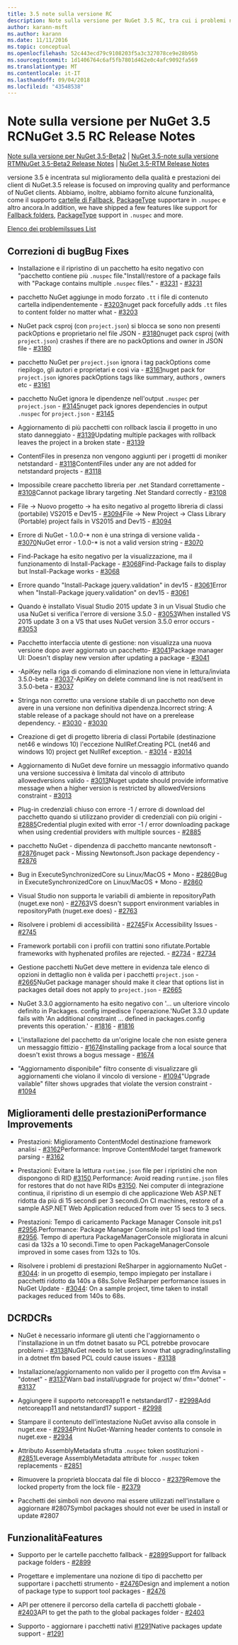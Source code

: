 ```yaml
---
title: 3.5 note sulla versione RC
description: Note sulla versione per NuGet 3.5 RC, tra cui i problemi noti, correzioni di bug, funzionalità aggiunte e dcr.
author: karann-msft
ms.author: karann
ms.date: 11/11/2016
ms.topic: conceptual
ms.openlocfilehash: 52c443ecd79c9108203f5a3c327078ce9e28b95b
ms.sourcegitcommit: 1d1406764c6af5fb7801d462e0c4afc9092fa569
ms.translationtype: MT
ms.contentlocale: it-IT
ms.lasthandoff: 09/04/2018
ms.locfileid: "43548538"
---
```

# <a name="nuget-35-rc-release-notes"></a><span data-ttu-id="f3d75-103">Note sulla versione per NuGet 3.5 RC</span><span class="sxs-lookup"><span data-stu-id="f3d75-103">NuGet 3.5 RC Release Notes</span></span>

<span data-ttu-id="f3d75-104">[Note sulla versione per NuGet 3.5-Beta2](../release-notes/nuget-3.5-Beta2.md) | [NuGet 3.5-note sulla versione RTM](../release-notes/nuget-3.5-RTM.md)</span><span class="sxs-lookup"><span data-stu-id="f3d75-104">[NuGet 3.5-Beta2 Release Notes](../release-notes/nuget-3.5-Beta2.md) | [NuGet 3.5-RTM Release Notes](../release-notes/nuget-3.5-RTM.md)</span></span>

<span data-ttu-id="f3d75-105">versione 3.5 è incentrata sul miglioramento della qualità e prestazioni dei client di NuGet.</span><span class="sxs-lookup"><span data-stu-id="f3d75-105">3.5 release is focused on improving quality and performance of NuGet clients.</span></span> <span data-ttu-id="f3d75-106">Abbiamo, inoltre, abbiamo fornito alcune funzionalità, come il supporto [cartelle di Fallback](https://github.com/NuGet/Home/issues/2899), [PackageType](https://github.com/NuGet/Home/issues/2476) supportare in `.nuspec` e altro ancora.</span><span class="sxs-lookup"><span data-stu-id="f3d75-106">In addition, we have shipped a few features like support for [Fallback folders](https://github.com/NuGet/Home/issues/2899), [PackageType](https://github.com/NuGet/Home/issues/2476) support in `.nuspec` and more.</span></span>

[<span data-ttu-id="f3d75-107">Elenco dei problemi</span><span class="sxs-lookup"><span data-stu-id="f3d75-107">Issues List</span></span>](https://github.com/NuGet/Home/issues?q=is%3Aissue+is%3Aclosed+milestone%3A%223.5%20RC")

## <a name="bug-fixes"></a><span data-ttu-id="f3d75-108">Correzioni di bug</span><span class="sxs-lookup"><span data-stu-id="f3d75-108">Bug Fixes</span></span>

* <span data-ttu-id="f3d75-109">Installazione e il ripristino di un pacchetto ha esito negativo con "pacchetto contiene più `.nuspec` file."</span><span class="sxs-lookup"><span data-stu-id="f3d75-109">Install/restore of a package fails with "Package contains multiple `.nuspec` files."</span></span><span data-ttu-id="f3d75-110"> - [#3231](https://github.com/NuGet/Home/issues/3231)</span><span class="sxs-lookup"><span data-stu-id="f3d75-110"> - [#3231](https://github.com/NuGet/Home/issues/3231)</span></span>

* <span data-ttu-id="f3d75-111">pacchetto NuGet aggiunge in modo forzato `.tt` i file di contenuto cartella indipendentemente - [#3203](https://github.com/NuGet/Home/issues/3203)</span><span class="sxs-lookup"><span data-stu-id="f3d75-111">nuget pack forcefully adds `.tt` files to content folder no matter what - [#3203](https://github.com/NuGet/Home/issues/3203)</span></span>

* <span data-ttu-id="f3d75-112">NuGet pack csproj (con `project.json`) si blocca se sono non presenti packOptions e proprietario nel file JSON - [#3180](https://github.com/NuGet/Home/issues/3180)</span><span class="sxs-lookup"><span data-stu-id="f3d75-112">nuget pack csproj (with `project.json`) crashes if there are no packOptions and owner in JSON file - [#3180](https://github.com/NuGet/Home/issues/3180)</span></span>

* <span data-ttu-id="f3d75-113">pacchetto NuGet per `project.json` ignora i tag packOptions come riepilogo, gli autori e proprietari e così via - [#3161](https://github.com/NuGet/Home/issues/3161)</span><span class="sxs-lookup"><span data-stu-id="f3d75-113">nuget pack for `project.json` ignores packOptions tags like summary, authors , owners etc - [#3161](https://github.com/NuGet/Home/issues/3161)</span></span>

* <span data-ttu-id="f3d75-114">pacchetto NuGet ignora le dipendenze nell'output `.nuspec` per `project.json`  -  [#3145](https://github.com/NuGet/Home/issues/3145)</span><span class="sxs-lookup"><span data-stu-id="f3d75-114">nuget pack ignores dependencies in output `.nuspec` for `project.json` - [#3145](https://github.com/NuGet/Home/issues/3145)</span></span>

* <span data-ttu-id="f3d75-115">Aggiornamento di più pacchetti con rollback lascia il progetto in uno stato danneggiato - [#3139](https://github.com/NuGet/Home/issues/3139)</span><span class="sxs-lookup"><span data-stu-id="f3d75-115">Updating multiple packages with rollback leaves the project in a broken state - [#3139](https://github.com/NuGet/Home/issues/3139)</span></span>

* <span data-ttu-id="f3d75-116">ContentFiles in presenza non vengono aggiunti per i progetti di moniker netstandard - [#3118](https://github.com/NuGet/Home/issues/3118)</span><span class="sxs-lookup"><span data-stu-id="f3d75-116">ContentFiles under any are not added for netstandard projects - [#3118](https://github.com/NuGet/Home/issues/3118)</span></span>

* <span data-ttu-id="f3d75-117">Impossibile creare pacchetto libreria per .net Standard correttamente - [#3108](https://github.com/NuGet/Home/issues/3108)</span><span class="sxs-lookup"><span data-stu-id="f3d75-117">Cannot package library targeting .Net Standard correctly - [#3108](https://github.com/NuGet/Home/issues/3108)</span></span>

* <span data-ttu-id="f3d75-118">File -> Nuovo progetto -> ha esito negativo al progetto libreria di classi (portabile) VS2015 e Dev15 - [#3094](https://github.com/NuGet/Home/issues/3094)</span><span class="sxs-lookup"><span data-stu-id="f3d75-118">File -> New Project -> Class Library (Portable) project fails in VS2015 and Dev15 - [#3094](https://github.com/NuGet/Home/issues/3094)</span></span>

* <span data-ttu-id="f3d75-119">Errore di NuGet - 1.0.0-\* non è una stringa di versione valida - [#3070](https://github.com/NuGet/Home/issues/3070)</span><span class="sxs-lookup"><span data-stu-id="f3d75-119">NuGet error - 1.0.0-\* is not a valid version string - [#3070](https://github.com/NuGet/Home/issues/3070)</span></span>

* <span data-ttu-id="f3d75-120">Find-Package ha esito negativo per la visualizzazione, ma il funzionamento di Install-Package - [#3068](https://github.com/NuGet/Home/issues/3068)</span><span class="sxs-lookup"><span data-stu-id="f3d75-120">Find-Package fails to display but Install-Package works - [#3068](https://github.com/NuGet/Home/issues/3068)</span></span>

* <span data-ttu-id="f3d75-121">Errore quando "Install-Package jquery.validation" in dev15 - [#3061](https://github.com/NuGet/Home/issues/3061)</span><span class="sxs-lookup"><span data-stu-id="f3d75-121">Error when "Install-Package jquery.validation" on dev15 - [#3061](https://github.com/NuGet/Home/issues/3061)</span></span>

* <span data-ttu-id="f3d75-122">Quando è installato Visual Studio 2015 update 3 in un Visual Studio che usa NuGet si verifica l'errore di versione 3.5.0 - [#3053](https://github.com/NuGet/Home/issues/3053)</span><span class="sxs-lookup"><span data-stu-id="f3d75-122">When installed VS 2015 update 3 on a VS that uses NuGet version 3.5.0 error occurs - [#3053](https://github.com/NuGet/Home/issues/3053)</span></span>

* <span data-ttu-id="f3d75-123">Pacchetto interfaccia utente di gestione: non visualizza una nuova versione dopo aver aggiornato un pacchetto- [#3041](https://github.com/NuGet/Home/issues/3041)</span><span class="sxs-lookup"><span data-stu-id="f3d75-123">Package manager UI: Doesn't display new version after updating a package - [#3041](https://github.com/NuGet/Home/issues/3041)</span></span>

* <span data-ttu-id="f3d75-124">-ApiKey nella riga di comando di eliminazione non viene in lettura/inviata 3.5.0-beta - [#3037](https://github.com/NuGet/Home/issues/3037)</span><span class="sxs-lookup"><span data-stu-id="f3d75-124">-ApiKey on delete command line is not read/sent in 3.5.0-beta - [#3037](https://github.com/NuGet/Home/issues/3037)</span></span>

* <span data-ttu-id="f3d75-125">Stringa non corretto: una versione stabile di un pacchetto non deve avere in una versione non definitiva dipendenza.</span><span class="sxs-lookup"><span data-stu-id="f3d75-125">Incorrect string: A stable release of a package should not have on a prerelease dependency.</span></span><span data-ttu-id="f3d75-126"> - [#3030](https://github.com/NuGet/Home/issues/3030)</span><span class="sxs-lookup"><span data-stu-id="f3d75-126"> - [#3030](https://github.com/NuGet/Home/issues/3030)</span></span>

* <span data-ttu-id="f3d75-127">Creazione di get di progetto libreria di classi Portabile (destinazione net46 e windows 10) l'eccezione NullRef.</span><span class="sxs-lookup"><span data-stu-id="f3d75-127">Creating PCL (net46 and windows 10) project get NullRef exception.</span></span><span data-ttu-id="f3d75-128"> - [#3014](https://github.com/NuGet/Home/issues/3014)</span><span class="sxs-lookup"><span data-stu-id="f3d75-128"> - [#3014](https://github.com/NuGet/Home/issues/3014)</span></span>

* <span data-ttu-id="f3d75-129">Aggiornamento di NuGet deve fornire un messaggio informativo quando una versione successiva è limitata dal vincolo di attributo allowedversions valido - [#3013](https://github.com/NuGet/Home/issues/3013)</span><span class="sxs-lookup"><span data-stu-id="f3d75-129">Nuget update should provide informative message when a higher version is restricted by allowedVersions constraint - [#3013](https://github.com/NuGet/Home/issues/3013)</span></span>

* <span data-ttu-id="f3d75-130">Plug-in credenziali chiuso con errore -1 / errore di download del pacchetto quando si utilizzano provider di credenziali con più origini - [#2885](https://github.com/NuGet/Home/issues/2885)</span><span class="sxs-lookup"><span data-stu-id="f3d75-130">Credential plugin exited with error -1 / error downloading package when using credential providers with multiple sources - [#2885](https://github.com/NuGet/Home/issues/2885)</span></span>

* <span data-ttu-id="f3d75-131">pacchetto NuGet - dipendenza di pacchetto mancante newtonsoft - [#2876](https://github.com/NuGet/Home/issues/2876)</span><span class="sxs-lookup"><span data-stu-id="f3d75-131">nuget pack - Missing Newtonsoft.Json package dependency - [#2876](https://github.com/NuGet/Home/issues/2876)</span></span>

* <span data-ttu-id="f3d75-132">Bug in ExecuteSynchronizedCore su Linux/MacOS + Mono - [#2860](https://github.com/NuGet/Home/issues/2860)</span><span class="sxs-lookup"><span data-stu-id="f3d75-132">Bug in ExecuteSynchronizedCore on Linux/MacOS + Mono - [#2860](https://github.com/NuGet/Home/issues/2860)</span></span>

* <span data-ttu-id="f3d75-133">Visual Studio non supporta le variabili di ambiente in repositoryPath (nuget.exe non) - [#2763](https://github.com/NuGet/Home/issues/2763)</span><span class="sxs-lookup"><span data-stu-id="f3d75-133">VS doesn't support environment variables in repositoryPath (nuget.exe does) - [#2763](https://github.com/NuGet/Home/issues/2763)</span></span>

* <span data-ttu-id="f3d75-134">Risolvere i problemi di accessibilità - [#2745](https://github.com/NuGet/Home/issues/2745)</span><span class="sxs-lookup"><span data-stu-id="f3d75-134">Fix Accessibility Issues - [#2745](https://github.com/NuGet/Home/issues/2745)</span></span>

* <span data-ttu-id="f3d75-135">Framework portabili con i profili con trattini sono rifiutate.</span><span class="sxs-lookup"><span data-stu-id="f3d75-135">Portable frameworks with hyphenated profiles are rejected.</span></span><span data-ttu-id="f3d75-136"> - [#2734](https://github.com/NuGet/Home/issues/2734)</span><span class="sxs-lookup"><span data-stu-id="f3d75-136"> - [#2734](https://github.com/NuGet/Home/issues/2734)</span></span>

* <span data-ttu-id="f3d75-137">Gestione pacchetti NuGet deve mettere in evidenza tale elenco di opzioni in dettaglio non è valida per i pacchetti `project.json`  -  [#2665](https://github.com/NuGet/Home/issues/2665)</span><span class="sxs-lookup"><span data-stu-id="f3d75-137">NuGet package manager should make it clear that options list in packages detail does not apply to `project.json` - [#2665](https://github.com/NuGet/Home/issues/2665)</span></span>

* <span data-ttu-id="f3d75-138">NuGet 3.3.0 aggiornamento ha esito negativo con '... un ulteriore vincolo definito in Packages. config impedisce l'operazione.'</span><span class="sxs-lookup"><span data-stu-id="f3d75-138">NuGet 3.3.0 update fails with 'An additional constraint ... defined in packages.config prevents this operation.'</span></span><span data-ttu-id="f3d75-139"> - [#1816](https://github.com/NuGet/Home/issues/1816)</span><span class="sxs-lookup"><span data-stu-id="f3d75-139"> - [#1816](https://github.com/NuGet/Home/issues/1816)</span></span>

* <span data-ttu-id="f3d75-140">L'installazione del pacchetto da un'origine locale che non esiste genera un messaggio fittizio - [#1674](https://github.com/NuGet/Home/issues/1674)</span><span class="sxs-lookup"><span data-stu-id="f3d75-140">Installing package from a local source that doesn't exist throws a bogus message - [#1674](https://github.com/NuGet/Home/issues/1674)</span></span>

* <span data-ttu-id="f3d75-141">"Aggiornamento disponibile" filtro consente di visualizzare gli aggiornamenti che violano il vincolo di versione - [#1094](https://github.com/NuGet/Home/issues/1094)</span><span class="sxs-lookup"><span data-stu-id="f3d75-141">"Upgrade vailable" filter shows upgrades that violate the version constraint - [#1094](https://github.com/NuGet/Home/issues/1094)</span></span>

## <a name="performance-improvements"></a><span data-ttu-id="f3d75-142">Miglioramenti delle prestazioni</span><span class="sxs-lookup"><span data-stu-id="f3d75-142">Performance Improvements</span></span>

* <span data-ttu-id="f3d75-143">Prestazioni: Miglioramento ContentModel destinazione framework analisi - [#3162](https://github.com/NuGet/Home/issues/3162)</span><span class="sxs-lookup"><span data-stu-id="f3d75-143">Performance: Improve ContentModel target framework parsing - [#3162](https://github.com/NuGet/Home/issues/3162)</span></span>

* <span data-ttu-id="f3d75-144">Prestazioni: Evitare la lettura `runtime.json` file per i ripristini che non dispongono di RID [#3150](https://github.com/NuGet/Home/issues/3150).</span><span class="sxs-lookup"><span data-stu-id="f3d75-144">Performance: Avoid reading `runtime.json` files for restores that do not have RIDs [#3150](https://github.com/NuGet/Home/issues/3150).</span></span> <span data-ttu-id="f3d75-145">Nei computer di integrazione continua, il ripristino di un esempio di che applicazione Web ASP.NET ridotta da più di 15 secondi per 3 secondi.</span><span class="sxs-lookup"><span data-stu-id="f3d75-145">On CI machines, restore of a sample ASP.NET Web Application reduced from over 15 secs to 3 secs.</span></span>

* <span data-ttu-id="f3d75-146">Prestazioni: Tempo di caricamento Package Manager Console init.ps1 [#2956](https://github.com/NuGet/Home/issues/2956).</span><span class="sxs-lookup"><span data-stu-id="f3d75-146">Performance: Package Manager Console init.ps1 load time [#2956](https://github.com/NuGet/Home/issues/2956).</span></span> <span data-ttu-id="f3d75-147">Tempo di apertura PackageManagerConsole migliorata in alcuni casi da 132s a 10 secondi.</span><span class="sxs-lookup"><span data-stu-id="f3d75-147">Time to open PackageManagerConsole improved in some cases from 132s to 10s.</span></span>

* <span data-ttu-id="f3d75-148">Risolvere i problemi di prestazioni ReSharper in aggiornamento NuGet - [#3044](https://github.com/NuGet/Home/issues/3044): in un progetto di esempio, tempo impiegato per installare i pacchetti ridotto da 140s a 68s.</span><span class="sxs-lookup"><span data-stu-id="f3d75-148">Solve ReSharper performance issues in NuGet Update - [#3044](https://github.com/NuGet/Home/issues/3044): On a sample project, time taken to install packages reduced from 140s to 68s.</span></span>

## <a name="dcrs"></a><span data-ttu-id="f3d75-149">DCR</span><span class="sxs-lookup"><span data-stu-id="f3d75-149">DCRs</span></span>

* <span data-ttu-id="f3d75-150">NuGet è necessario informare gli utenti che l'aggiornamento o l'installazione in un tfm dotnet basato su PCL potrebbe provocare problemi - [#3138](https://github.com/NuGet/Home/issues/3138)</span><span class="sxs-lookup"><span data-stu-id="f3d75-150">NuGet needs to let users know that upgrading/installing in a dotnet tfm based PCL could cause issues - [#3138](https://github.com/NuGet/Home/issues/3138)</span></span>

* <span data-ttu-id="f3d75-151">Installazione/aggiornamento non valido per il progetto con tfm Avvisa = "dotnet" - [#3137](https://github.com/NuGet/Home/issues/3137)</span><span class="sxs-lookup"><span data-stu-id="f3d75-151">Warn bad install/upgrade for project w/ tfm="dotnet" - [#3137](https://github.com/NuGet/Home/issues/3137)</span></span>

* <span data-ttu-id="f3d75-152">Aggiungere il supporto netcoreapp11 e netstandard17 - [#2998](https://github.com/NuGet/Home/issues/2998)</span><span class="sxs-lookup"><span data-stu-id="f3d75-152">Add netcoreapp11 and netstandard17 support - [#2998](https://github.com/NuGet/Home/issues/2998)</span></span>

* <span data-ttu-id="f3d75-153">Stampare il contenuto dell'intestazione NuGet avviso alla console in nuget.exe - [#2934](https://github.com/NuGet/Home/issues/2934)</span><span class="sxs-lookup"><span data-stu-id="f3d75-153">Print NuGet-Warning header contents to console in nuget.exe - [#2934](https://github.com/NuGet/Home/issues/2934)</span></span>

* <span data-ttu-id="f3d75-154">Attributo AssemblyMetadata sfrutta `.nuspec` token sostituzioni - [#2851](https://github.com/NuGet/Home/issues/2851)</span><span class="sxs-lookup"><span data-stu-id="f3d75-154">Leverage AssemblyMetadata attribute for `.nuspec` token replacements - [#2851](https://github.com/NuGet/Home/issues/2851)</span></span>

* <span data-ttu-id="f3d75-155">Rimuovere la proprietà bloccata dal file di blocco - [#2379](https://github.com/NuGet/Home/issues/2379)</span><span class="sxs-lookup"><span data-stu-id="f3d75-155">Remove the locked property from the lock file - [#2379](https://github.com/NuGet/Home/issues/2379)</span></span>

* <span data-ttu-id="f3d75-156">Pacchetti dei simboli non devono mai essere utilizzati nell'installare o aggiornare #2807</span><span class="sxs-lookup"><span data-stu-id="f3d75-156">Symbol packages should not ever be used in install or update #2807</span></span>

## <a name="features"></a><span data-ttu-id="f3d75-157">Funzionalità</span><span class="sxs-lookup"><span data-stu-id="f3d75-157">Features</span></span>

* <span data-ttu-id="f3d75-158">Supporto per le cartelle pacchetto fallback - [#2899](https://github.com/NuGet/Home/issues/2899)</span><span class="sxs-lookup"><span data-stu-id="f3d75-158">Support for fallback package folders - [#2899](https://github.com/NuGet/Home/issues/2899)</span></span>

* <span data-ttu-id="f3d75-159">Progettare e implementare una nozione di tipo di pacchetto per supportare i pacchetti strumento - [#2476](https://github.com/NuGet/Home/issues/2476)</span><span class="sxs-lookup"><span data-stu-id="f3d75-159">Design and implement a notion of package type to support tool packages - [#2476](https://github.com/NuGet/Home/issues/2476)</span></span>

* <span data-ttu-id="f3d75-160">API per ottenere il percorso della cartella di pacchetti globale - [#2403](https://github.com/NuGet/Home/issues/2403)</span><span class="sxs-lookup"><span data-stu-id="f3d75-160">API to get the path to the global packages folder - [#2403](https://github.com/NuGet/Home/issues/2403)</span></span>

* <span data-ttu-id="f3d75-161">Supporto - aggiornare i pacchetti nativi [#1291](https://github.com/NuGet/Home/issues/1291)</span><span class="sxs-lookup"><span data-stu-id="f3d75-161">Native packages update support - [#1291](https://github.com/NuGet/Home/issues/1291)</span></span>
